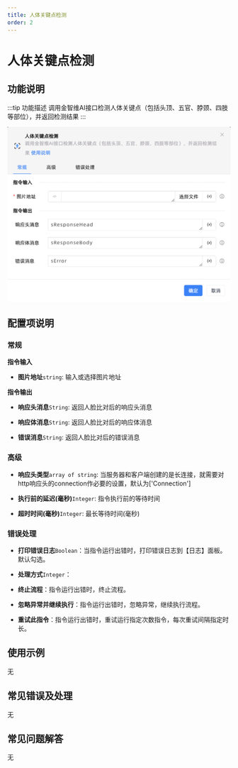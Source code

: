 ```yaml
---
title: 人体关键点检测
order: 2
---
```


# 人体关键点检测

## 功能说明

:::tip 功能描述
调用金智维AI接口检测人体关键点（包括头顶、五官、脖颈、四肢等部位），并返回检测结果
:::

![人体关键点检测](../../../assets/人体关键点检测_command.png)

## 配置项说明

### 常规

**指令输入**

- **图片地址**`string`: 输入或选择图片地址


**指令输出**

- **响应头消息**`String`: 返回人脸比对后的响应头消息

- **响应体消息**`String`: 返回人脸比对后的响应体消息

- **错误消息**`String`: 返回人脸比对后的错误消息

### 高级

- **响应头类型**`array of string`: 当服务器和客户端创建的是长连接，就需要对http响应头的connection作必要的设置，默认为['Connection']

- **执行前的延迟(毫秒)**`Integer`: 指令执行前的等待时间

- **超时时间(毫秒)**`Integer`: 最长等待时间(毫秒)

### 错误处理

- **打印错误日志**`Boolean`：当指令运行出错时，打印错误日志到【日志】面板。默认勾选。

- **处理方式**`Integer`：

 - **终止流程**：指令运行出错时，终止流程。

 - **忽略异常并继续执行**：指令运行出错时，忽略异常，继续执行流程。

 - **重试此指令**：指令运行出错时，重试运行指定次数指令，每次重试间隔指定时长。

## 使用示例
无

## 常见错误及处理

无

## 常见问题解答

无


